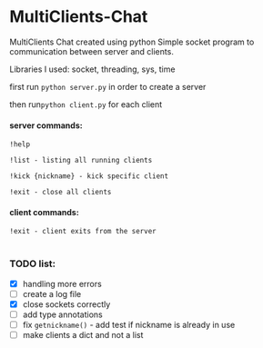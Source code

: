 # MultiClients-Chat
MultiClients Chat created using python
Simple socket program to communication between server and clients.

Libraries I used: socket, threading, sys, time

first run `` python server.py `` in order to create a server

then run`` python client.py `` for each client

#### server commands:
``!help``

``!list - listing all running clients``

``!kick {nickname} - kick specific client``

``!exit - close all clients``
<br>
#### client commands:
``!exit - client exits from the server``
<br><br>

### TODO list:
- [x] handling more errors
- [ ] create a log file
- [x] close sockets correctly
- [ ] add type annotations
- [ ] fix ``getnickname()`` - add test if nickname is already in use
- [ ] make clients a dict and not a list
